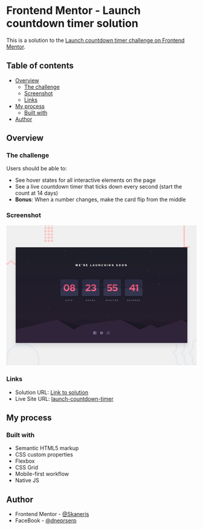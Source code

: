 # Frontend Mentor - Launch countdown timer solution

This is a solution to the [Launch countdown timer challenge on Frontend Mentor](https://www.frontendmentor.io/challenges/launch-countdown-timer-N0XkGfyz-).

## Table of contents

- [Overview](#overview)
  - [The challenge](#the-challenge)
  - [Screenshot](#screenshot)
  - [Links](#links)
- [My process](#my-process)
  - [Built with](#built-with)
- [Author](#author)

## Overview

### The challenge

Users should be able to:

- See hover states for all interactive elements on the page
- See a live countdown timer that ticks down every second (start the count at 14 days)
- **Bonus**: When a number changes, make the card flip from the middle

### Screenshot

![](./design/desktop-preview.jpg)

### Links

- Solution URL: [Link to solution](https://www.frontendmentor.io/solutions/launch-countdown-timer-html-javascript-F7cVaHSVk)
- Live Site URL: [launch-countdown-timer](https://skaneris.github.io/launch-countdown-timer/)

## My process

### Built with

- Semantic HTML5 markup
- CSS custom properties
- Flexbox
- CSS Grid
- Mobile-first workflow
- Native JS

## Author

- Frontend Mentor - [@Skaneris](https://www.frontendmentor.io/profile/Skaneris)
- FaceBook - [@dneprserp](https://www.facebook.com/dneprserp)
